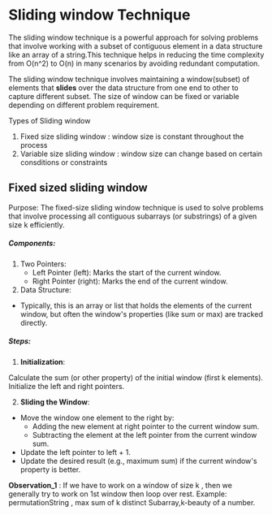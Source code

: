 # Sliding window Technique
The sliding window technique is a powerful approach for solving problems that involve working with a subset of contiguous element in a data structure like an array of a string.This technique helps in reducing the time complexity from O(n^2) to O(n) in many scenarios by avoiding redundant computation.

The sliding window technique involves maintaining a window(subset) of elements that **slides** over the data structure from one end to other to capture different subset. The size of window can be fixed or variable depending on different problem requirement.

Types of Sliding window
1. Fixed size sliding window : window size is constant throughout the process
2. Variable size sliding window : window size can change based on certain consditions or constraints

## Fixed sized sliding window
Purpose:
The fixed-size sliding window technique is used to solve problems that involve processing all contiguous subarrays (or substrings) of a given size k efficiently.

##### Components:

1. Two Pointers:
    * Left Pointer (left): Marks the start of the current window.
    * Right Pointer (right): Marks the end of the current window.
2. Data Structure:
* Typically, this is an array or list that holds the elements of the current window, but often the window's properties (like sum or max) are tracked directly.

##### Steps:

1. **Initialization**:

Calculate the sum (or other property) of the initial window (first k elements).
Initialize the left and right pointers.

2. **Sliding the Window**:

* Move the window one element to the right by:
    * Adding the new element at right pointer to the current window sum.
    * Subtracting the element at the left pointer from the current window sum.
* Update the left pointer to left + 1.
* Update the desired result (e.g., maximum sum) if the current window's property is better.

**Observation_1** : If we have to work on a window of size k , then we generally try to work on 1st window then loop over rest.
Example: permutationString , max sum of k distinct Subarray,k-beauty of a number.
